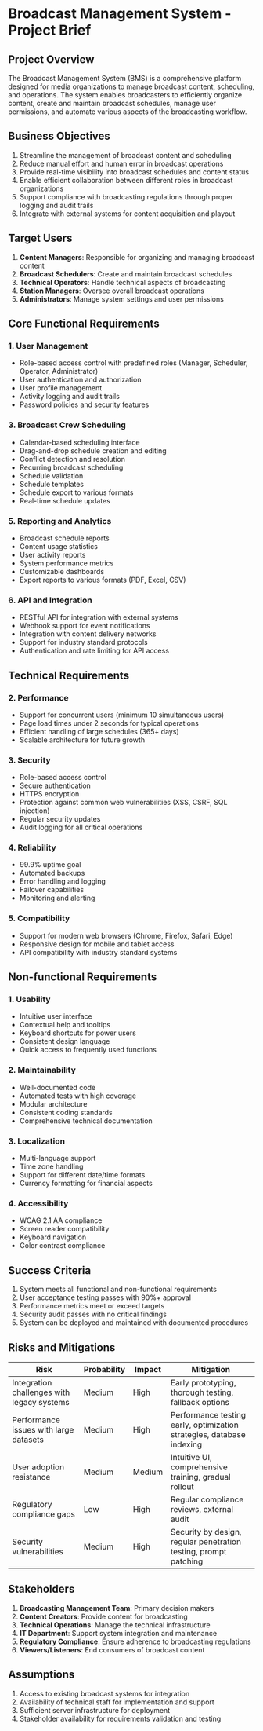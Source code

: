 # Broadcast Management System - Project Brief

## Project Overview

The Broadcast Management System (BMS) is a comprehensive platform designed for media organizations to manage broadcast content, scheduling, and operations. The system enables broadcasters to efficiently organize content, create and maintain broadcast schedules, manage user permissions, and automate various aspects of the broadcasting workflow.

## Business Objectives

1. Streamline the management of broadcast content and scheduling
2. Reduce manual effort and human error in broadcast operations
3. Provide real-time visibility into broadcast schedules and content status
4. Enable efficient collaboration between different roles in broadcast organizations
5. Support compliance with broadcasting regulations through proper logging and audit trails
6. Integrate with external systems for content acquisition and playout

## Target Users

1. **Content Managers**: Responsible for organizing and managing broadcast content
2. **Broadcast Schedulers**: Create and maintain broadcast schedules
3. **Technical Operators**: Handle technical aspects of broadcasting
4. **Station Managers**: Oversee overall broadcast operations
5. **Administrators**: Manage system settings and user permissions

## Core Functional Requirements

### 1. User Management

- Role-based access control with predefined roles (Manager, Scheduler, Operator, Administrator)
- User authentication and authorization
- User profile management
- Activity logging and audit trails
- Password policies and security features

### 3. Broadcast Crew Scheduling

- Calendar-based scheduling interface
- Drag-and-drop schedule creation and editing
- Conflict detection and resolution
- Recurring broadcast scheduling
- Schedule validation
- Schedule templates
- Schedule export to various formats
- Real-time schedule updates

### 5. Reporting and Analytics

- Broadcast schedule reports
- Content usage statistics
- User activity reports
- System performance metrics
- Customizable dashboards
- Export reports to various formats (PDF, Excel, CSV)

### 6. API and Integration

- RESTful API for integration with external systems
- Webhook support for event notifications
- Integration with content delivery networks
- Support for industry standard protocols
- Authentication and rate limiting for API access

## Technical Requirements

### 2. Performance

- Support for concurrent users (minimum 10 simultaneous users)
- Page load times under 2 seconds for typical operations
- Efficient handling of large schedules (365+ days)
- Scalable architecture for future growth

### 3. Security

- Role-based access control
- Secure authentication
- HTTPS encryption
- Protection against common web vulnerabilities (XSS, CSRF, SQL injection)
- Regular security updates
- Audit logging for all critical operations

### 4. Reliability

- 99.9% uptime goal
- Automated backups
- Error handling and logging
- Failover capabilities
- Monitoring and alerting

### 5. Compatibility

- Support for modern web browsers (Chrome, Firefox, Safari, Edge)
- Responsive design for mobile and tablet access
- API compatibility with industry standard systems

## Non-functional Requirements

### 1. Usability

- Intuitive user interface
- Contextual help and tooltips
- Keyboard shortcuts for power users
- Consistent design language
- Quick access to frequently used functions

### 2. Maintainability

- Well-documented code
- Automated tests with high coverage
- Modular architecture
- Consistent coding standards
- Comprehensive technical documentation

### 3. Localization

- Multi-language support
- Time zone handling
- Support for different date/time formats
- Currency formatting for financial aspects

### 4. Accessibility

- WCAG 2.1 AA compliance
- Screen reader compatibility
- Keyboard navigation
- Color contrast compliance

## Success Criteria

1. System meets all functional and non-functional requirements
2. User acceptance testing passes with 90%+ approval
3. Performance metrics meet or exceed targets
4. Security audit passes with no critical findings
5. System can be deployed and maintained with documented procedures

## Risks and Mitigations

| Risk                                       | Probability | Impact | Mitigation                                                            |
| ------------------------------------------ | ----------- | ------ | --------------------------------------------------------------------- |
| Integration challenges with legacy systems | Medium      | High   | Early prototyping, thorough testing, fallback options                 |
| Performance issues with large datasets     | Medium      | High   | Performance testing early, optimization strategies, database indexing |
| User adoption resistance                   | Medium      | Medium | Intuitive UI, comprehensive training, gradual rollout                 |
| Regulatory compliance gaps                 | Low         | High   | Regular compliance reviews, external audit                            |
| Security vulnerabilities                   | Medium      | High   | Security by design, regular penetration testing, prompt patching      |

## Stakeholders

1. **Broadcasting Management Team**: Primary decision makers
2. **Content Creators**: Provide content for broadcasting
3. **Technical Operations**: Manage the technical infrastructure
4. **IT Department**: Support system integration and maintenance
5. **Regulatory Compliance**: Ensure adherence to broadcasting regulations
6. **Viewers/Listeners**: End consumers of broadcast content

## Assumptions

1. Access to existing broadcast systems for integration
2. Availability of technical staff for implementation and support
3. Sufficient server infrastructure for deployment
4. Stakeholder availability for requirements validation and testing
